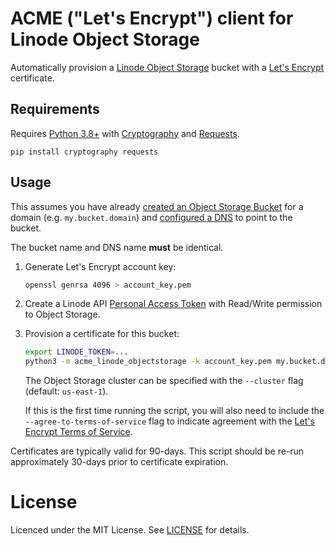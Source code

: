 # ACME ("Let's Encrypt") client for Linode Object Storage

Automatically provision a [Linode Object Storage](https://www.linode.com/products/object-storage/) bucket
with a [Let's Encrypt](https://letsencrypt.org/) certificate.

## Requirements

Requires [Python 3.8+](https://www.python.org) with [Cryptography](https://github.com/pyca/cryptography)
and [Requests](https://github.com/psf/requests).

```
pip install cryptography requests
```

## Usage

This assumes you have already [created an Object Storage Bucket](https://www.linode.com/docs/guides/enable-ssl-for-object-storage/#create-an-object-storage-bucket)
for a domain (e.g. `my.bucket.domain`) and [configured a DNS](https://www.linode.com/docs/guides/enable-ssl-for-object-storage/#configure-dns)
to point to the bucket.

The bucket name and DNS name **must** be identical.

1. Generate Let's Encrypt account key:

    ```bash
    openssl genrsa 4096 > account_key.pem
    ```

2. Create a Linode API [Personal Access Token](https://cloud.linode.com/profile/tokens)
with Read/Write permission to Object Storage.

3. Provision a certificate for this bucket:

    ```bash
    export LINODE_TOKEN=...
    python3 -m acme_linode_objectstorage -k account_key.pem my.bucket.domain
    ```

    The Object Storage cluster can be specified with the `--cluster` flag (default: `us-east-1`).
    
    If this is the first time running the script, you will also need to include the
    `--agree-to-terms-of-service` flag to indicate agreement with the
    [Let's Encrypt Terms of Service]("https://letsencrypt.org/documents/LE-SA-v1.2-November-15-2017.pdf").


Certificates are typically valid for 90-days. This script should be re-run approximately
30-days prior to certificate expiration.

# License

Licenced under the MIT License. See [LICENSE](LICENSE) for details.


